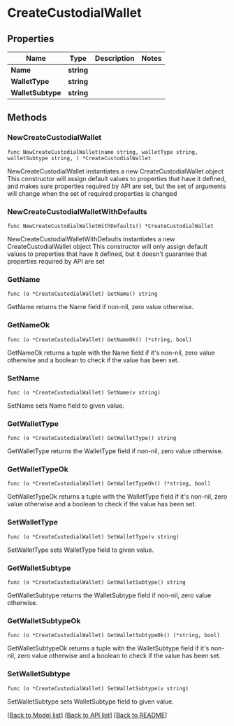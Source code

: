 # CreateCustodialWallet

## Properties

Name | Type | Description | Notes
------------ | ------------- | ------------- | -------------
**Name** | **string** |  | 
**WalletType** | **string** |  | 
**WalletSubtype** | **string** |  | 

## Methods

### NewCreateCustodialWallet

`func NewCreateCustodialWallet(name string, walletType string, walletSubtype string, ) *CreateCustodialWallet`

NewCreateCustodialWallet instantiates a new CreateCustodialWallet object
This constructor will assign default values to properties that have it defined,
and makes sure properties required by API are set, but the set of arguments
will change when the set of required properties is changed

### NewCreateCustodialWalletWithDefaults

`func NewCreateCustodialWalletWithDefaults() *CreateCustodialWallet`

NewCreateCustodialWalletWithDefaults instantiates a new CreateCustodialWallet object
This constructor will only assign default values to properties that have it defined,
but it doesn't guarantee that properties required by API are set

### GetName

`func (o *CreateCustodialWallet) GetName() string`

GetName returns the Name field if non-nil, zero value otherwise.

### GetNameOk

`func (o *CreateCustodialWallet) GetNameOk() (*string, bool)`

GetNameOk returns a tuple with the Name field if it's non-nil, zero value otherwise
and a boolean to check if the value has been set.

### SetName

`func (o *CreateCustodialWallet) SetName(v string)`

SetName sets Name field to given value.


### GetWalletType

`func (o *CreateCustodialWallet) GetWalletType() string`

GetWalletType returns the WalletType field if non-nil, zero value otherwise.

### GetWalletTypeOk

`func (o *CreateCustodialWallet) GetWalletTypeOk() (*string, bool)`

GetWalletTypeOk returns a tuple with the WalletType field if it's non-nil, zero value otherwise
and a boolean to check if the value has been set.

### SetWalletType

`func (o *CreateCustodialWallet) SetWalletType(v string)`

SetWalletType sets WalletType field to given value.


### GetWalletSubtype

`func (o *CreateCustodialWallet) GetWalletSubtype() string`

GetWalletSubtype returns the WalletSubtype field if non-nil, zero value otherwise.

### GetWalletSubtypeOk

`func (o *CreateCustodialWallet) GetWalletSubtypeOk() (*string, bool)`

GetWalletSubtypeOk returns a tuple with the WalletSubtype field if it's non-nil, zero value otherwise
and a boolean to check if the value has been set.

### SetWalletSubtype

`func (o *CreateCustodialWallet) SetWalletSubtype(v string)`

SetWalletSubtype sets WalletSubtype field to given value.



[[Back to Model list]](../README.md#documentation-for-models) [[Back to API list]](../README.md#documentation-for-api-endpoints) [[Back to README]](../README.md)



